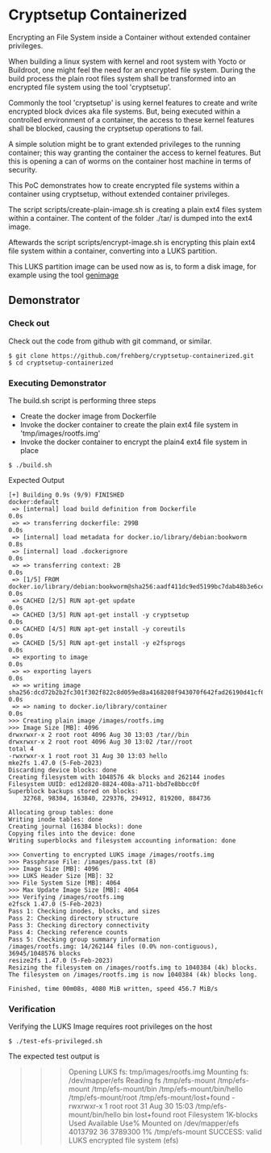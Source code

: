 # Cryptsetup Containerized

Encrypting an File System inside a Container without extended container privileges.

When building a linux system with kernel and root system with Yocto or Buildroot, one might feel the need for an encrypted file system.
During the build process the plain root files system shall be transformed into an encrypted file system using the tool 'cryptsetup'.

Commonly the tool 'cryptsetup' is using kernel features to create and write encrypted block dvices aka file systems.
But, being executed within a controlled environment of a container, the access to these kernel features shall be blocked, 
causing the cryptsetup operations to fail.

A simple solution might be to grant extended privileges to the running container; this way granting the container the access to kernel features. 
But this is opening a can of worms on the container host machine in terms of security.

This PoC demonstrates how to create encrypted file systems within a container using cryptsetup, without extended container privileges.

The script scripts/create-plain-image.sh is creating a plain ext4 files system within a container. The content of the folder ./tar/ is dumped into the ext4 image.

Aftewards the script scripts/encrypt-image.sh is encrypting this plain ext4 file system within a container, converting into a LUKS partition.

This LUKS partition image can be used now as is, to form a disk image, for example using the tool [genimage](https://github.com/pengutronix/genimage)

## Demonstrator

### Check out 

Check out the code from github with git command, or similar.

```shell
$ git clone https://github.com/frehberg/cryptsetup-containerized.git
$ cd cryptsetup-containerized
```

### Executing Demonstrator

The build.sh script is performing three steps
* Create the docker image from Dockerfile
* Invoke the docker container to create the plain ext4 file system in 'tmp/images/rootfs.img'
* Invoke the docker container to encrypt the plain4 ext4 file system in place 
```shell
$ ./build.sh
```

Expected Output

```shell
[+] Building 0.9s (9/9) FINISHED                                                     docker:default
 => [internal] load build definition from Dockerfile                                           0.0s
 => => transferring dockerfile: 299B                                                           0.0s
 => [internal] load metadata for docker.io/library/debian:bookworm                             0.8s
 => [internal] load .dockerignore                                                              0.0s
 => => transferring context: 2B                                                                0.0s
 => [1/5] FROM docker.io/library/debian:bookworm@sha256:aadf411dc9ed5199bc7dab48b3e6ce18f8bbe  0.0s
 => CACHED [2/5] RUN apt-get update                                                            0.0s
 => CACHED [3/5] RUN apt-get install -y cryptsetup                                             0.0s
 => CACHED [4/5] RUN apt-get install -y coreutils                                              0.0s
 => CACHED [5/5] RUN apt-get install -y e2fsprogs                                              0.0s
 => exporting to image                                                                         0.0s
 => => exporting layers                                                                        0.0s
 => => writing image sha256:dcd72b2b2fc301f302f822c8d059ed8a4168208f943070f642fad26190d41cf6   0.0s
 => => naming to docker.io/library/container                                                   0.0s
>>> Creating plain image /images/rootfs.img
>>> Image Size [MB]: 4096
drwxrwxr-x 2 root root 4096 Aug 30 13:03 /tar//bin
drwxrwxr-x 2 root root 4096 Aug 30 13:02 /tar//root
total 4
-rwxrwxr-x 1 root root 31 Aug 30 13:03 hello
mke2fs 1.47.0 (5-Feb-2023)
Discarding device blocks: done                            
Creating filesystem with 1048576 4k blocks and 262144 inodes
Filesystem UUID: ed12d820-8824-408a-a711-bbd7e8bbcc0f
Superblock backups stored on blocks: 
	32768, 98304, 163840, 229376, 294912, 819200, 884736

Allocating group tables: done                            
Writing inode tables: done                            
Creating journal (16384 blocks): done
Copying files into the device: done
Writing superblocks and filesystem accounting information: done 

>>> Converting to encrypted LUKS image /images/rootfs.img
>>> Passphrase File: /images/pass.txt (8)
>>> Image Size [MB]: 4096
>>> LUKS Header Size [MB]: 32
>>> File System Size [MB]: 4064
>>> Max Update Image Size [MB]: 4064
>>> Verifying /images/rootfs.img
e2fsck 1.47.0 (5-Feb-2023)
Pass 1: Checking inodes, blocks, and sizes
Pass 2: Checking directory structure
Pass 3: Checking directory connectivity
Pass 4: Checking reference counts
Pass 5: Checking group summary information
/images/rootfs.img: 14/262144 files (0.0% non-contiguous), 36945/1048576 blocks
resize2fs 1.47.0 (5-Feb-2023)
Resizing the filesystem on /images/rootfs.img to 1040384 (4k) blocks.
The filesystem on /images/rootfs.img is now 1040384 (4k) blocks long.

Finished, time 00m08s, 4080 MiB written, speed 456.7 MiB/s

```
### Verification

Verifying the LUKS Image requires root privileges on the host
```shell
$ ./test-efs-privileged.sh
```
The expected test output is
>>> Opening LUKS fs: tmp/images/rootfs.img
>>> Mounting fs: /dev/mapper/efs
>>> Reading fs /tmp/efs-mount
/tmp/efs-mount
/tmp/efs-mount/bin
/tmp/efs-mount/bin/hello
/tmp/efs-mount/root
/tmp/efs-mount/lost+found
-rwxrwxr-x 1 root root 31 Aug 30 15:03 /tmp/efs-mount/bin/hello
bin  lost+found  root
Filesystem      1K-blocks  Used Available Use% Mounted on
/dev/mapper/efs   4013792    36   3789300   1% /tmp/efs-mount
SUCCESS: valid LUKS encrypted file system (efs)
```

